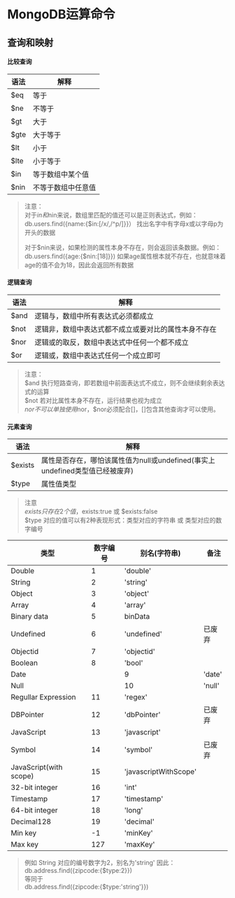 # MongoDB运算命令

## 查询和映射

#### 比较查询  

| 语法 | 解释 |  
| ---- | ----|  
| $eq | 等于 |  
| $ne | 不等于 |  
| $gt | 大于 |  
| $gte | 大于等于 |  
| $lt | 小于 |  
| $lte | 小于等于 |  
| $in | 等于数组中某个值 |  
| $nin | 不等于数组中任意值 |  

> 注意：  
> 对于$in和$nin来说，数组里匹配的值还可以是正则表达式，例如：db.users.find({name:{$in:[/x/,/^p/]}}） 找出名字中有字母x或以字母p为开头的数据  
> 
> 对于$nin来说，如果检测的属性本身不存在，则会返回该条数据。例如：db.users.find({age:{$nin:[18]}}) 如果age属性根本就不存在，也就意味着age的值不会为18，因此会返回所有数据  

#### 逻辑查询

| 语法 | 解释 |  
| ---- | ---- |  
| $and | 逻辑与，数组中所有表达式必须都成立 |  
| $not | 逻辑非，数组中表达式都不成立或要对比的属性本身不存在  
| $nor | 逻辑或的取反，数组中表达式中任何一个都不成立 |  
| $or | 逻辑或，数组中表达式任何一个成立即可 |  
 

> 注意：  
> $and 执行短路查询，即若数组中前面表达式不成立，则不会继续剩余表达式的运算  
> $not 若对比属性本身不存在，运行结果也视为成立  
> $nor 不可以单独使用$nor，$nor必须配合[]，[]包含其他查询才可以使用。  


#### 元素查询

| 语法 | 解释 |  
| ---- | ---- |  
| $exists | 属性是否存在，哪怕该属性值为null或undefined(事实上undefined类型值已经被废弃) |  
| $type | 属性值类型 |  

> 注意  
> $exists 只存在2个值，$exists:true 或 $exists:false  
> $type 对应的值可以有2种表现形式：类型对应的字符串 或 类型对应的数字编号  


| 类型 | 数字编号 | 别名(字符串) | 备注 |  
| ---- | ---- | ---- | ---- |  
| Double | 1 | 'double' |  |  
| String | 2 | 'string' |  |  
| Object | 3 | 'object' |  |  
| Array | 4 | 'array' |  |  
| Binary data | 5 | binData |  |  
| Undefined | 6 | 'undefined' | 已废弃 |  
| Objectid | 7 | 'objectid' |  |  
| Boolean | 8 | 'bool' |  |  
| Date |  | 9 | 'date' |  
| Null |  | 10 | 'null' |  
| Regullar Expression | 11 | 'regex' |  |  
| DBPointer | 12 | 'dbPointer' | 已废弃 |  
| JavaScript | 13 | 'javascript' |  |  
| Symbol | 14 | 'symbol' | 已废弃 |  
| JavaScript(with scope) | 15 | 'javascriptWithScope' |  |  
| 32-bit integer | 16 | 'int' |  |  
| Timestamp | 17 | 'timestamp' |  |  
| 64-bit integer | 18 | 'long' |  |  
| Decimal128 | 19 | 'decimal' |  |  
| Min key | -1 | 'minKey' |  |  
| Max key | 127 | 'maxKey' |  |  

> 例如 String 对应的编号数字为2，别名为'string' 因此：  
> db.address.find({zipcode:{$type:2}})  
> 等同于  
> db.address.find({zipcode:{$type:'string'}})  
